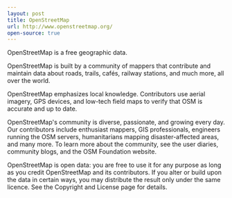 ```yaml
---
layout: post
title: OpenStreetMap
url: http://www.openstreetmap.org/
open-source: true
---
```


OpenStreetMap is a free geographic data.

OpenStreetMap is built by a community of mappers that contribute and maintain data about roads, trails, cafés, railway stations, and much more, all over the world.

OpenStreetMap emphasizes local knowledge. Contributors use aerial imagery, GPS devices, and low-tech field maps to verify that OSM is accurate and up to date.

OpenStreetMap's community is diverse, passionate, and growing every day. Our contributors include enthusiast mappers, GIS professionals, engineers running the OSM servers, humanitarians mapping disaster-affected areas, and many more. To learn more about the community, see the user diaries, community blogs, and the OSM Foundation website.

OpenStreetMap is open data: you are free to use it for any purpose as long as you credit OpenStreetMap and its contributors. If you alter or build upon the data in certain ways, you may distribute the result only under the same licence. See the Copyright and License page for details.
